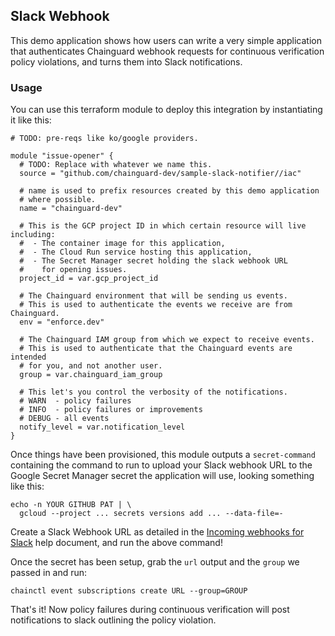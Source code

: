 ## Slack Webhook

This demo application shows how users can write a very simple application that
authenticates Chainguard webhook requests for continuous verification policy
violations, and turns them into Slack notifications.

### Usage

You can use this terraform module to deploy this integration by instantiating
it like this:

```hcl
# TODO: pre-reqs like ko/google providers.

module "issue-opener" {
  # TODO: Replace with whatever we name this.
  source = "github.com/chainguard-dev/sample-slack-notifier//iac"

  # name is used to prefix resources created by this demo application
  # where possible.
  name = "chainguard-dev"

  # This is the GCP project ID in which certain resource will live including:
  #  - The container image for this application,
  #  - The Cloud Run service hosting this application,
  #  - The Secret Manager secret holding the slack webhook URL
  #    for opening issues.
  project_id = var.gcp_project_id

  # The Chainguard environment that will be sending us events.
  # This is used to authenticate the events we receive are from Chainguard.
  env = "enforce.dev"

  # The Chainguard IAM group from which we expect to receive events.
  # This is used to authenticate that the Chainguard events are intended
  # for you, and not another user.
  group = var.chainguard_iam_group

  # This let's you control the verbosity of the notifications.
  # WARN  - policy failures
  # INFO  - policy failures or improvements
  # DEBUG - all events
  notify_level = var.notification_level
}
```

Once things have been provisioned, this module outputs a `secret-command`
containing the command to run to upload your Slack webhook URL to the Google
Secret Manager secret the application will use, looking something like this:

```shell
echo -n YOUR GITHUB PAT | \
  gcloud --project ... secrets versions add ... --data-file=-
```

Create a Slack Webhook URL as detailed in the
[Incoming webhooks for Slack](https://slack.com/help/articles/115005265063-Incoming-webhooks-for-Slack)
help document, and run the above command!


Once the secret has been setup, grab the `url` output and the `group` we passed
in and run:

```shell
chainctl event subscriptions create URL --group=GROUP
```

That's it!  Now policy failures during continuous verification will
post notifications to slack outlining the policy violation.
